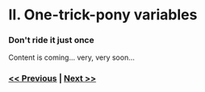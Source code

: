 # II. One-trick-pony variables

### Don't ride it just once

Content is coming... very, very soon...

### [<< Previous](https://dirtydozen.dev/pages/en/magic-strings.html) | [Next >>](https://dirtydozen.dev/pages/en/sensitive-config.html)